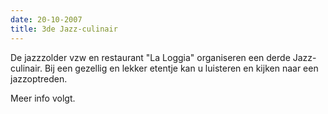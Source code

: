 ```yaml
---
date: 20-10-2007
title: 3de Jazz-culinair
---
```

De jazzzolder vzw en restaurant "La Loggia" organiseren een derde Jazz-culinair.
Bij een gezellig en lekker etentje kan u luisteren en kijken naar een jazzoptreden. 

Meer info volgt.